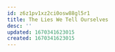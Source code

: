 ```yaml
---
id: z6z1pv1xz2ci0osw88gl5r1
title: The Lies We Tell Ourselves
desc: ''
updated: 1670341623015
created: 1670341623015
---
```

